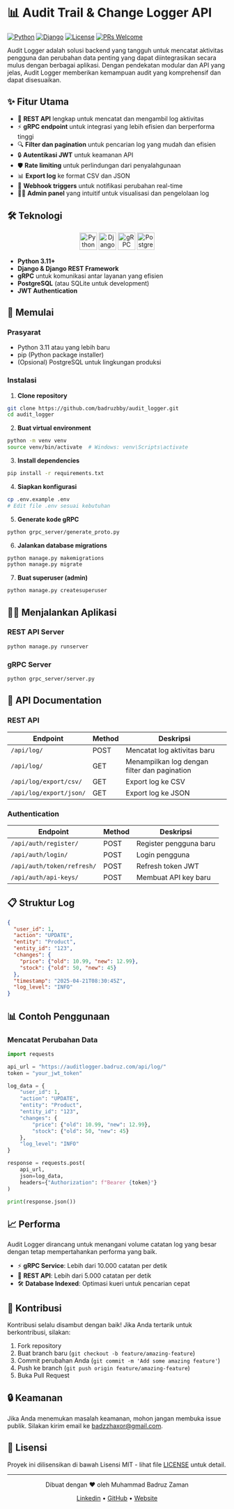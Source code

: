 # 📊 Audit Trail & Change Logger API

[![Python](https://img.shields.io/badge/Python-3.11+-blue.svg)](https://www.python.org/)
[![Django](https://img.shields.io/badge/Django-5.2-green.svg)](https://www.djangoproject.com/)
[![License](https://img.shields.io/badge/License-MIT-yellow.svg)](https://opensource.org/licenses/MIT)
[![PRs Welcome](https://img.shields.io/badge/PRs-welcome-brightgreen.svg)](CONTRIBUTING.md)

Audit Logger adalah solusi backend yang tangguh untuk mencatat aktivitas pengguna dan perubahan data penting yang dapat diintegrasikan secara mulus dengan berbagai aplikasi. Dengan pendekatan modular dan API yang jelas, Audit Logger memberikan kemampuan audit yang komprehensif dan dapat disesuaikan.

## ✨ Fitur Utama

- 🔄 **REST API** lengkap untuk mencatat dan mengambil log aktivitas
- ⚡ **gRPC endpoint** untuk integrasi yang lebih efisien dan berperforma tinggi
- 🔍 **Filter dan pagination** untuk pencarian log yang mudah dan efisien
- 🔒 **Autentikasi JWT** untuk keamanan API
- 🛡️ **Rate limiting** untuk perlindungan dari penyalahgunaan
- 📊 **Export log** ke format CSV dan JSON
- 🔔 **Webhook triggers** untuk notifikasi perubahan real-time
- 👨‍💼 **Admin panel** yang intuitif untuk visualisasi dan pengelolaan log

## 🛠️ Teknologi

<p align="center">
  <img src="https://www.python.org/static/community_logos/python-logo.png" alt="Python" height="40" />
  <img src="https://static.djangoproject.com/img/logos/django-logo-positive.png" alt="Django" height="40" />
  <img src="https://grpc.io/img/logos/grpc-logo.png" alt="gRPC" height="40" />
  <img src="https://wiki.postgresql.org/images/3/30/PostgreSQL_logo.3colors.120x120.png" alt="PostgreSQL" height="40" />
</p>

- **Python 3.11+**
- **Django & Django REST Framework**
- **gRPC** untuk komunikasi antar layanan yang efisien
- **PostgreSQL** (atau SQLite untuk development)
- **JWT Authentication**

## 🚀 Memulai

### Prasyarat

- Python 3.11 atau yang lebih baru
- pip (Python package installer)
- (Opsional) PostgreSQL untuk lingkungan produksi

### Instalasi

1. **Clone repository**

```bash
git clone https://github.com/badruzbby/audit_logger.git
cd audit_logger
```

2. **Buat virtual environment**

```bash
python -m venv venv
source venv/bin/activate  # Windows: venv\Scripts\activate
```

3. **Install dependencies**

```bash
pip install -r requirements.txt
```

4. **Siapkan konfigurasi**

```bash
cp .env.example .env
# Edit file .env sesuai kebutuhan
```

5. **Generate kode gRPC**

```bash
python grpc_server/generate_proto.py
```

6. **Jalankan database migrations**

```bash
python manage.py makemigrations
python manage.py migrate
```

7. **Buat superuser (admin)**

```bash
python manage.py createsuperuser
```

## 🏃‍♂️ Menjalankan Aplikasi

### REST API Server

```bash
python manage.py runserver
```

### gRPC Server

```bash
python grpc_server/server.py
```

## 📝 API Documentation

### REST API

| Endpoint | Method | Deskripsi |
|----------|--------|-----------|
| `/api/log/` | POST | Mencatat log aktivitas baru |
| `/api/log/` | GET | Menampilkan log dengan filter dan pagination |
| `/api/log/export/csv/` | GET | Export log ke CSV |
| `/api/log/export/json/` | GET | Export log ke JSON |

### Authentication

| Endpoint | Method | Deskripsi |
|----------|--------|-----------|
| `/api/auth/register/` | POST | Register pengguna baru |
| `/api/auth/login/` | POST | Login pengguna |
| `/api/auth/token/refresh/` | POST | Refresh token JWT |
| `/api/auth/api-keys/` | POST | Membuat API key baru |

## 📋 Struktur Log

```json
{
  "user_id": 1,
  "action": "UPDATE",
  "entity": "Product",
  "entity_id": "123",
  "changes": {
    "price": {"old": 10.99, "new": 12.99},
    "stock": {"old": 50, "new": 45}
  },
  "timestamp": "2025-04-21T08:30:45Z",
  "log_level": "INFO"
}
```

## 📊 Contoh Penggunaan

### Mencatat Perubahan Data

```python
import requests

api_url = "https://auditlogger.badruz.com/api/log/"
token = "your_jwt_token"

log_data = {
    "user_id": 1,
    "action": "UPDATE",
    "entity": "Product",
    "entity_id": "123",
    "changes": {
        "price": {"old": 10.99, "new": 12.99},
        "stock": {"old": 50, "new": 45}
    },
    "log_level": "INFO"
}

response = requests.post(
    api_url,
    json=log_data,
    headers={"Authorization": f"Bearer {token}"}
)

print(response.json())
```

## 📈 Performa

Audit Logger dirancang untuk menangani volume catatan log yang besar dengan tetap mempertahankan performa yang baik.

- ⚡ **gRPC Service**: Lebih dari 10.000 catatan per detik
- 🔄 **REST API**: Lebih dari 5.000 catatan per detik
- 🛠️ **Database Indexed**: Optimasi kueri untuk pencarian cepat

## 🤝 Kontribusi

Kontribusi selalu disambut dengan baik! Jika Anda tertarik untuk berkontribusi, silakan:

1. Fork repository
2. Buat branch baru (`git checkout -b feature/amazing-feature`)
3. Commit perubahan Anda (`git commit -m 'Add some amazing feature'`)
4. Push ke branch (`git push origin feature/amazing-feature`)
5. Buka Pull Request

## 🔒 Keamanan

Jika Anda menemukan masalah keamanan, mohon jangan membuka issue publik. Silakan kirim email ke badzzhaxor@gmail.com.

## 📄 Lisensi

Proyek ini dilisensikan di bawah Lisensi MIT - lihat file [LICENSE](LICENSE) untuk detail.

---

<p align="center">
  Dibuat dengan ❤️ oleh Muhammad Badruz Zaman
</p>

<p align="center">
  <a href="https://www.linkedin.com/in/muhammad-badruz-zaman-6a2262227?utm_source=share&utm_campaign=share_via&utm_content=profile&utm_medium=android_app">Linkedin</a> •
  <a href="https://github.com/badruzbby/audit_logger">GitHub</a> •
  <a href="https://auditlogger.badruz.com">Website</a>
</p> 